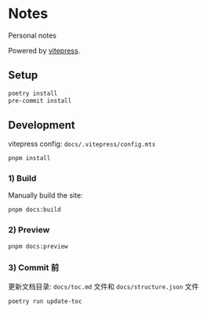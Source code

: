 # Notes

Personal notes

Powered by [vitepress](https://vitepress.vuejs.org/).

## Setup

```bash
poetry install
pre-commit install
```

## Development

vitepress config: `docs/.vitepress/config.mts`

```bash
pnpm install
```

### 1) Build

Manually build the site:

```bash
pnpm docs:build
```

### 2) Preview

```bash
pnpm docs:preview
```

### 3) Commit 前

更新文档目录: `docs/toc.md` 文件和 `docs/structure.json` 文件

```bash
poetry run update-toc
```
